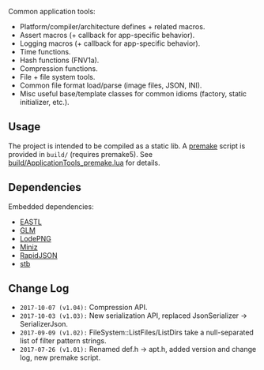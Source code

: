 Common application tools:

- Platform/compiler/architecture defines + related macros.
- Assert macros (+ callback for app-specific behavior).
- Logging macros (+ callback for app-specific behavior).
- Time functions.
- Hash functions (FNV1a).
- Compression functions.
- File + file system tools.
- Common file format load/parse (image files, JSON, INI).
- Misc useful base/template classes for common idioms (factory, static initializer, etc.).

## Usage ##
The project is intended to be compiled as a static lib. A [premake](https://premake.github.io/) script is provided in `build/` (requires premake5). See [build/ApplicationTools_premake.lua](https://github.com/john-chapman/ApplicationTools/blob/master/build/ApplicationTools_premake.lua) for details.

## Dependencies ##
Embedded dependencies:

- [EASTL](https://github.com/electronicarts/EASTL)
- [GLM](https://github.com/g-truc/glm)
- [LodePNG](http://lodev.org/lodepng/)
- [Miniz](https://github.com/richgel999/miniz)
- [RapidJSON](http://rapidjson.org/)
- [stb](https://github.com/nothings/stb)

## Change Log ##
- `2017-10-07 (v1.04):` Compression API.
- `2017-10-03 (v1.03):` New serialization API, replaced JsonSerializer -> SerializerJson.
- `2017-09-09 (v1.02):` FileSystem::ListFiles/ListDirs take a null-separated list of filter pattern strings.
- `2017-07-26 (v1.01):` Renamed def.h -> apt.h, added version and change log, new premake script.
